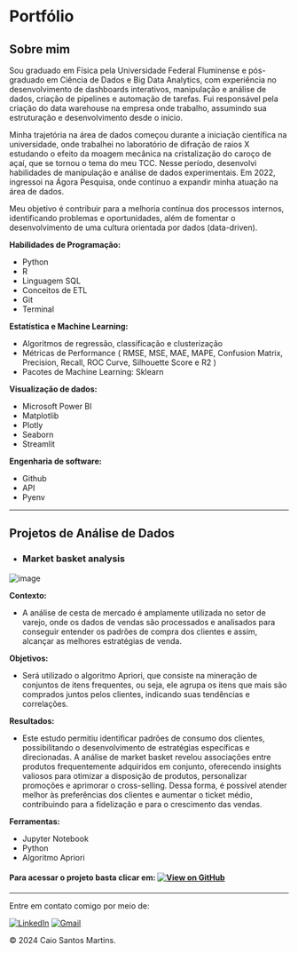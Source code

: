 # Portfólio

## Sobre mim
Sou graduado em Física pela Universidade Federal Fluminense e pós-graduado em Ciência de Dados e Big Data Analytics, com experiência no desenvolvimento de dashboards interativos, manipulação e análise de dados, criação de pipelines e automação de tarefas. Fui responsável pela criação do data warehouse na empresa onde trabalho, assumindo sua estruturação e desenvolvimento desde o início.

Minha trajetória na área de dados começou durante a iniciação científica na universidade, onde trabalhei no laboratório de difração de raios X estudando o efeito da moagem mecânica na cristalização do caroço de açaí, que se tornou o tema do meu TCC. Nesse período, desenvolvi habilidades de manipulação e análise de dados experimentais. Em 2022, ingressoi na Ágora Pesquisa, onde continuo a expandir minha atuação na área de dados.

Meu objetivo é contribuir para a melhoria contínua dos processos internos, identificando problemas e oportunidades, além de fomentar o desenvolvimento de uma cultura orientada por dados (data-driven).


**Habilidades de Programação:**    
- Python
- R
- Linguagem SQL
- Conceitos de ETL
- Git
- Terminal


**Estatística e Machine Learning:**    
- Algoritmos de regressão, classificação e clusterização
- Métricas de Performance ( RMSE, MSE, MAE, MAPE, Confusion Matrix, Precision, Recall, ROC Curve, Silhouette Score e R2 )
- Pacotes de Machine Learning: Sklearn


**Visualização de dados:**    
- Microsoft Power BI
- Matplotlib
- Plotly
- Seaborn
- Streamlit


**Engenharia de software:**    
- Github
- API
- Pyenv

---
## Projetos de Análise de Dados <a name="projetos-analise"></a>
- ### Market basket analysis
![image](https://miro.medium.com/v2/resize:fit:1400/format:webp/0*gsP-V6bLLsjxObON.jpg)

**Contexto:** 
- A análise de cesta de mercado é amplamente utilizada no setor de varejo, onde os dados de vendas são processados e analisados para conseguir entender os padrões de compra dos clientes e assim, alcançar as melhores estratégias de venda. 

**Objetivos:**
- Será utilizado o algoritmo Apriori, que consiste na mineração de conjuntos de itens frequentes, ou seja, ele agrupa os itens que mais são comprados juntos pelos clientes, indicando suas tendências e correlações.
  
**Resultados:**
- Este estudo permitiu identificar padrões de consumo dos clientes, possibilitando o desenvolvimento de estratégias específicas e direcionadas. A análise de market basket revelou associações entre produtos frequentemente adquiridos em conjunto, oferecendo insights valiosos para otimizar a disposição de produtos, personalizar promoções e aprimorar o cross-selling. Dessa forma, é possível atender melhor às preferências dos clientes e aumentar o ticket médio, contribuindo para a fidelização e para o crescimento das vendas.

**Ferramentas:**
- Jupyter Notebook
- Python
- Algoritmo Apriori

#### Para acessar o projeto basta clicar em:     [![View on GitHub](https://img.shields.io/badge/GitHub-View_on_GitHub-blue?logo=GitHub)](https://github.com/caiosm01/Market_Basket_Analysis_Apriori/tree/main)

---

Entre em contato comigo por meio de:  

[<img src="https://img.shields.io/badge/LinkedIn-0077B5?style=for-the-badge&logo=linkedin&logoColor=white" alt="LinkedIn">](https://www.linkedin.com/in/caiosm01/) 
[<img src="https://img.shields.io/badge/Gmail-D14836?style=for-the-badge&logo=gmail&logoColor=white" alt="Gmail">](mailto:caiosm180@gmail.com) 


© 2024 Caio Santos Martins. 

